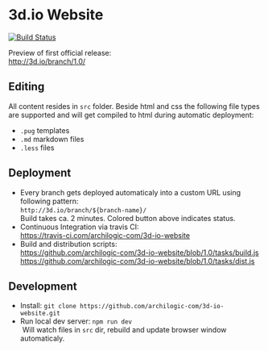# 3d.io Website

[![Build Status](https://travis-ci.com/archilogic-com/3d-io-website.svg?token=EqpLsvSSqfB8oaHTPxqV&branch=1.0)](https://travis-ci.com/archilogic-com/3d-io-website)

Preview of first official release:<br>
http://3d.io/branch/1.0/

## Editing

All content resides in `src` folder. Beside html and css the following file types are supported and will get compiled to html during automatic deployment:
* `.pug` templates
* `.md` markdown files
* `.less` files

## Deployment

* Every branch gets deployed automaticaly into a custom URL using following pattern:<br>
  `http://3d.io/branch/${branch-name}/`<br>
  Build takes ca. 2 minutes. Colored button above indicates status.
* Continuous Integration via travis CI:<br>
  https://travis-ci.com/archilogic-com/3d-io-website
* Build and distribution scripts:<br>
  https://github.com/archilogic-com/3d-io-website/blob/1.0/tasks/build.js<br>
  https://github.com/archilogic-com/3d-io-website/blob/1.0/tasks/dist.js<br>

## Development

* Install: `git clone https://github.com/archilogic-com/3d-io-website.git`
* Run local dev server: `npm run dev`<br>
  Will watch files in `src` dir, rebuild and update browser window automaticaly.
